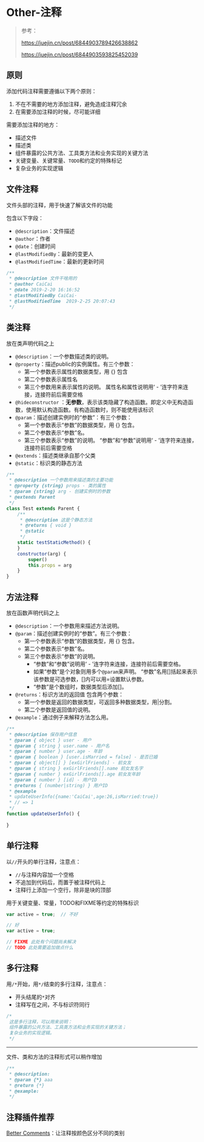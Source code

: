 # Other-注释

> 参考：
>
> https://juejin.cn/post/6844903789426638862
>
> https://juejin.cn/post/6844903593825452039

## 原则

添加代码注释需要遵循以下两个原则：

1. 不在不需要的地方添加注释，避免造成注释冗余
2. 在需要添加注释的时候，尽可能详细

需要添加注释的地方：

+ 描述文件
+ 描述类
+ 组件暴露的公共方法、工具类方法和业务实现的关键方法
+ 关键变量、关键常量、`TODO`和约定的特殊标记
+ 复杂业务的实现逻辑

## 文件注释

文件头部的注释，用于快速了解该文件的功能

包含以下字段：

- `@description`：文件描述
- `@author`：作者
- `@date`：创建时间
- `@lastModifiedBy`：最新的变更人
- `@lastModifiedTime`：最新的更新时间

```js
/**
 * @description 文件干啥用的
 * @author CaiCai
 * @date 2019-2-20 16:16:52
 * @lastModifiedBy CaiCai·
 * @lastModifiedTime  2019-2-25 20:07:43
 */
```

## 类注释

放在类声明代码之上

+ `@description`：一个参数描述类的说明。
+ `@property`：描述public的实例属性。有三个参数：
  + 第一个参数表示属性的数据类型，用 {} 包含
  + 第二个参数表示属性名
  + 第三个参数用来表示属性的说明。 属性名和属性说明用‘ - ’连字符来连接，连接符前后需要空格
+ `@hideconstructor` ：**无参数**，表示该类隐藏了构造函数。即定义中无构造函数，使用默认构造函数。有构造函数时，则不能使用该标识
+ `@param`：描述创建实例时的“参数”：有三个参数：
  + 第一个参数表示“参数”的数据类型，用 {} 包含。
  + 第二个参数表示“参数”名。
  + 第三个参数表示“参数”的说明。 “参数”和“参数”说明用‘ - ’连字符来连接，连接符前后需要空格
+ `@extends`：描述类继承自那个父类
+ `@static`：标识类的静态方法

```js
/**
 * @description 一个参数用来描述类的主要功能
 * @property {string} props - 类的属性
 * @param {string} arg - 创建实例时的参数
 * @extends Parent
 */
class Test extends Parent {
    /**
     * @description 这是个静态方法
     * @returns { void }
     * @static
     */
    static testStaticMethod() {
    }
    constructor(arg) {
        super()
        this.props = arg
    }
}
```

## 方法注释

放在函数声明代码之上

+ `@description`：一个参数用来描述方法说明。
+ `@param`：描述创建实例时的“参数”。有三个参数：
  + 第一个参数表示“参数”的数据类型，用 {} 包含。
  + 第二个参数表示“参数”名。
  + 第三个参数表示“参数”的说明。
    +  “参数”和“参数”说明用‘ - ’连字符来连接，连接符前后需要空格。
    + 如果“参数”是个对象则用多个`@param`来声明。 “参数”名用[]括起来表示该参数是可选参数，[]内可以用=设置默认参数。
    + “参数”是个数组时，数据类型后添加[]。
+ `@returns`：标识方法的返回值 包含两个参数：
  + 第一个参数是返回的数据类型，可返回多种数据类型，用|分割。
  + 第二个参数是返回值的说明。
+ `@example`：通过例子来解释方法怎么用。

```js
/**
 * @description 保存用户信息
 * @param { object } user - 用户
 * @param { string } user.name - 用户名
 * @param { number } user.age - 年龄
 * @param { boolean } [user.isMarried = false] - 是否已婚
 * @param { object[] } [exGirlFriends] - 前女友
 * @param { string } exGirlFriends[].name 前女友名字
 * @param { number } exGirlFriends[].age 前女友年龄
 * @param { number } [id] - 用户ID
 * @returns { (number|string) } 用户ID
 * @example
 * updateUserInfo({name:'CaiCai',age:26,isMarried:true})
 * // => 1
 */
function updateUserInfo() {
    
}
```

## 单行注释

以`//`开头的单行注释，注意点：

+ `//`与注释内容加一个空格
+ 不追加到代码后，而置于被注释代码上
+ 注释行上添加一个空行，除非是块的顶部

用于关键变量、常量，TODO和FIXME等约定的特殊标识

```js
var active = true;	// 不好

// 好
var active = true;

// FIXME 此处有个问题尚未解决
// TODO 此处需要追加做点什么
```

## 多行注释

用`/*`开始，用`*/`结束的多行注释，注意点：

+ 开头结尾的`*`对齐
+ 注释写在之间，不与标识符同行

```js
/*
 这是多行注释，可以用来说明：
 组件暴露的公共方法、工具类方法和业务实现的关键方法；
 复杂业务的实现逻辑。
 */
```

---

文件、类和方法的注释形式可以稍作增加

```js
/**
 * @description: 
 * @param {*} aaa
 * @return {*}
 * @example: 
 */
```

## 注释插件推荐

[Better Comments](https://marketplace.visualstudio.com/items?itemName=aaron-bond.better-comments)：让注释按颜色区分不同的类别

